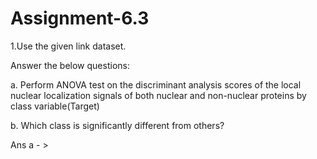 # Assignment-6.3

1.Use the given link dataset.

Answer the below questions:

a. Perform ANOVA test on the discriminant analysis scores of the local nuclear localization signals of both nuclear and non-nuclear proteins by class variable(Target)

b. Which class is significantly different from others?

Ans a - >
